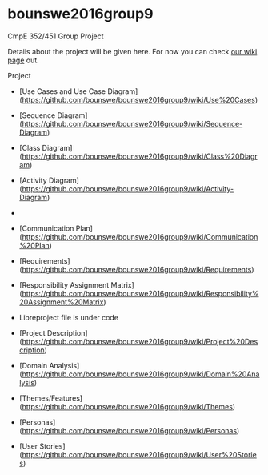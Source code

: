 # bounswe2016group9
CmpE 352/451 Group Project

Details about the project will be given here. For now you can check [our wiki page](https://github.com/bounswe/bounswe2016group9/wiki) out.

Project

+    [Use Cases and Use Case Diagram] (https://github.com/bounswe/bounswe2016group9/wiki/Use%20Cases)
+    [Sequence Diagram] (https://github.com/bounswe/bounswe2016group9/wiki/Sequence-Diagram)
+    [Class Diagram] (https://github.com/bounswe/bounswe2016group9/wiki/Class%20Diagram)
+    [Activity Diagram] (https://github.com/bounswe/bounswe2016group9/wiki/Activity-Diagram)
+    

+    [Communication Plan] (https://github.com/bounswe/bounswe2016group9/wiki/Communication%20Plan)
+    [Requirements] (https://github.com/bounswe/bounswe2016group9/wiki/Requirements)
+    [Responsibility Assignment Matrix] (https://github.com/bounswe/bounswe2016group9/wiki/Responsibility%20Assignment%20Matrix)
+    Libreproject file is under code    

+    [Project Description] (https://github.com/bounswe/bounswe2016group9/wiki/Project%20Description)
+    [Domain Analysis] (https://github.com/bounswe/bounswe2016group9/wiki/Domain%20Analysis)
+    [Themes/Features] (https://github.com/bounswe/bounswe2016group9/wiki/Themes)
+    [Personas] (https://github.com/bounswe/bounswe2016group9/wiki/Personas)
+    [User Stories] (https://github.com/bounswe/bounswe2016group9/wiki/User%20Stories)





